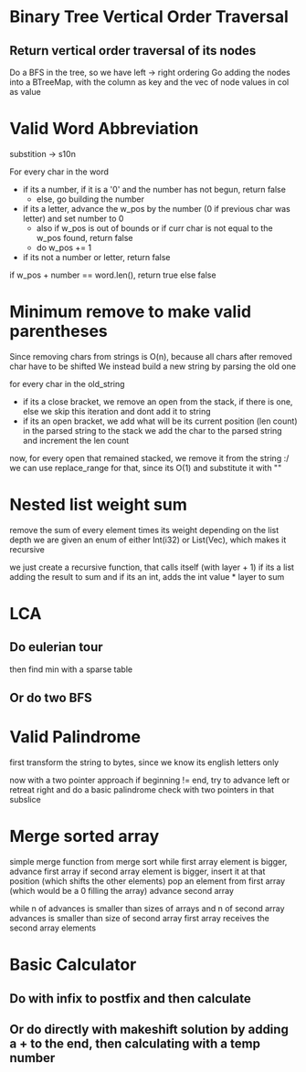 # Binary Tree Vertical Order Traversal
## Return vertical order traversal of its nodes

Do a BFS in the tree, so we have left -> right ordering
Go adding the nodes into a BTreeMap, with the column as key and the vec of node values in col as value


# Valid Word Abbreviation
substition -> s10n

For every char in the word
- if its a number, if it is a '0' and the number has not begun, return false
    - else, go building the number
- if its a letter, advance the w_pos by the number (0 if previous char was letter) and set number to 0
    - also if w_pos is out of bounds or if curr char is not equal to the w_pos found, return false
    - do w_pos += 1
- if its not a number or letter, return false

if w_pos + number == word.len(), return true
    else false


# Minimum remove to make valid parentheses
Since removing chars from strings is O(n), because all chars after removed char have to be shifted
We instead build a new string by parsing the old one

for every char in the old_string
- if its a close bracket, we remove an open from the stack, if there is one, else we skip this iteration and dont add it to string
- if its an open bracket, we add what will be its current position (len count) in the parsed string to the stack
we add the char to the parsed string and increment the len count

now, for every open that remained stacked, we remove it from the string :/
we can use replace_range for that, since its O(1) and substitute it with ""


# Nested list weight sum
remove the sum of every element times its weight depending on the list depth
we are given an enum of either Int(i32) or List(Vec<NestedInteger>), which makes it recursive

we just create a recursive function, that calls itself (with layer + 1) if its a list adding the result to sum
and if its an int, adds the int value * layer to sum


# LCA
## Do eulerian tour
then find min with a sparse table

## Or do two BFS


# Valid Palindrome
first transform the string to bytes, since we know its english letters only

now with a two pointer approach
if beginning != end, try to advance left or retreat right
and do a basic palindrome check with two pointers in that subslice


# Merge sorted array
simple merge function from merge sort
while first array element is bigger, advance first array
if second array element is bigger, insert it at that position (which shifts the other elements)
    pop an element from first array (which would be a 0 filling the array)
    advance second array

while n of advances is smaller than sizes of arrays and n of second array advances is smaller than size of second array
    first array receives the second array elements


# Basic Calculator
## Do with infix to postfix and then calculate

## Or do directly with makeshift solution by adding a + to the end, then calculating with a temp number

